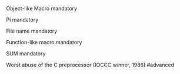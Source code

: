 Object-like Macro mandatory

Pi mandatory

File name mandatory

Function-like macro mandatory

SUM mandatory

Worst abuse of the C preprocessor (IOCCC winner, 1986) #advanced
